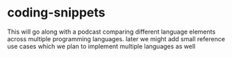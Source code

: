# coding-snippets
This will go along with a podcast comparing different language elements across multiple programming languages. later we might add small reference use cases which we plan to implement multiple languages as well

